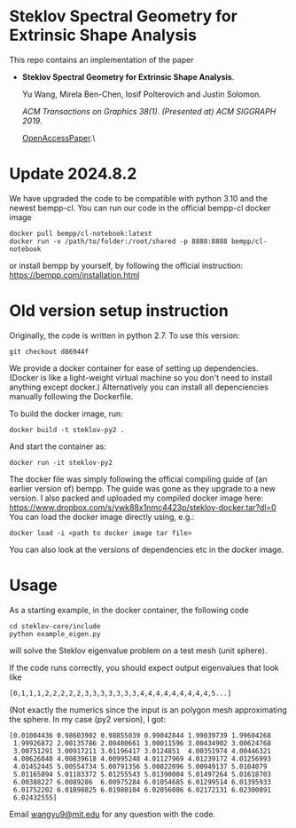 # Steklov Spectral Geometry for Extrinsic Shape Analysis 

This repo contains an implementation of the paper 


*	**Steklov Spectral Geometry for Extrinsic Shape Analysis**.

	Yu Wang, Mirela Ben-Chen, Iosif Polterovich and Justin Solomon.

	_ACM Transactions on Graphics 38(1)._ _(Presented at) ACM SIGGRAPH 2019_.
 
	[OpenAccessPaper](https://dl.acm.org/citation.cfm?id=3152156).\\


# Update 2024.8.2
We have upgraded the code to be compatible with python 3.10 and the newest bempp-cl.  You can run our code in the official bempp-cl docker image
```shell
docker pull bempp/cl-notebook:latest
docker run -v /path/to/folder:/root/shared -p 8888:8888 bempp/cl-notebook
```
or install bempp by yourself, by following the official instruction: https://bempp.com/installation.html


# Old version setup instruction
Originally, the code is written in python 2.7. To use this version: 
```shell
git checkout d86944f
```

We provide a docker container for ease of setting up dependencies. (Docker is like a light-weight virtual machine so you don't need to install anything except docker.) Alternatively you can install all depenciencies manually following the Dockerfile. 

To build the docker image, run:
```shell
docker build -t steklov-py2 .
```

And start the container as:
```shell
docker run -it steklov-py2
```

The docker file was simply following the official compiling guide of (an earlier version of) bempp. The guide was gone as they upgrade to a new version. I also packed and uploaded my compiled docker image here: https://www.dropbox.com/s/ywk88x1nmc4423p/steklov-docker.tar?dl=0
You can load the docker image directly using, e.g.:
```shell
docker load -i <path to docker image tar file>
```
You can also look at the versions of dependencies etc in the docker image. 

# Usage

As a starting example, in the docker container, the following code 
```shell
cd steklov-core/include
python example_eigen.py
```
will solve the Steklov eigenvalue problem on a test mesh (unit sphere).  

If the code runs correctly, you should expect output eigenvalues that look like 
```
[0,1,1,1,2,2,2,2,2,3,3,3,3,3,3,3,4,4,4,4,4,4,4,4,4,5...]
```

(Not exactly the numerics since the input is an polygon mesh approximating the sphere. In my case (py2 version), I got: 
```
[0.01004436 0.98603902 0.98855039 0.99042844 1.99039739 1.99604268
 1.99926872 2.00135786 2.00480661 3.00011596 3.00434902 3.00624768
 3.00751291 3.00917211 3.01196417 3.0124851  4.00351974 4.00446321
 4.00626848 4.00839618 4.00995248 4.01127969 4.01239172 4.01256993
 4.01452445 5.00554734 5.00791356 5.00822096 5.00949137 5.0104079
 5.01165094 5.01183372 5.01255543 5.01390004 5.01497264 5.01618703
 6.00388227 6.0089286  6.00975284 6.01054685 6.01299514 6.01395933
 6.01752202 6.01898825 6.01980104 6.02056086 6.02172131 6.02300891
 6.02432555]
```

Email wangyu9@mit.edu for any question with the code.

